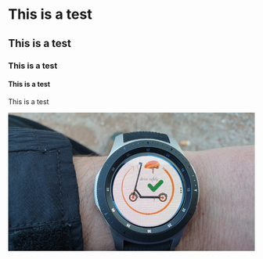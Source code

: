 # This is a test
## This is a test
### This is a test
#### This is a test
This is a test

![test pic](pics/a2_01.jpg)

